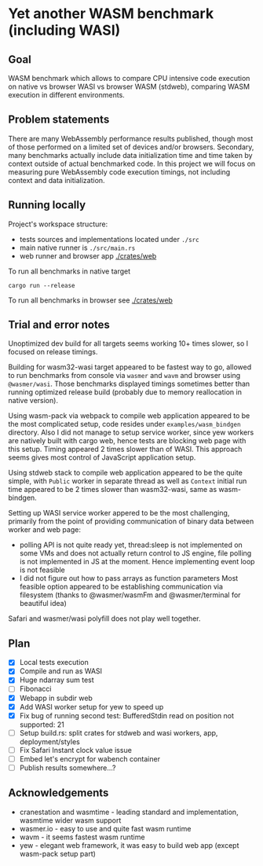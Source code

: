 # Yet another WASM benchmark (including WASI)

## Goal

WASM benchmark which allows to compare CPU intensive code execution on native vs browser WASI vs browser WASM (stdweb), comparing WASM execution in different environments.

## Problem statements

There are many WebAssembly performance results published, though most of those performed on a limited set of devices and/or browsers. Secondary, many benchmarks actually include data initialization time and time taken by context outside of actual benchmarked code. In this project we will focus on measuring pure WebAssembly code execution timings, not including context and data initialization.

## Running locally

Project's workspace structure:

 - tests sources and implementations located under `./src`
 - main native runner is `./src/main.rs`
 - web runner and browser app [./crates/web](https://github.com/dunnock/wabench/tree/master/crates/web)

To run all benchmarks in native target
```
cargo run --release
```

To run all benchmarks in browser see [./crates/web](https://github.com/dunnock/wabench/tree/master/crates/web)

## Trial and error notes

Unoptimized dev build for all targets seems working 10+ times slower, so I focused on release timings.

Building for wasm32-wasi target appeared to be fastest way to go, allowed to run benchmarks from console via `wasmer` and `wavm` and browser using `@wasmer/wasi`. Those benchmarks displayed timings sometimes better than running optimized release build (probably due to memory reallocation in native version). 

Using wasm-pack via webpack to compile web application appeared to be the most complicated setup, code resides under `examples/wasm_bindgen` directory. Also I did not manage to setup service worker, since yew workers are natively built with cargo web, hence tests are blocking web page with this setup. Timing appeared 2 times slower than of WASI. This approach seems gives most control of JavaScript application setup.

Using stdweb stack to compile web application appeared to be the quite simple, with `Public` worker in separate thread as well as `Context` initial run time appeared to be 2 times slower than wasm32-wasi, same as wasm-bindgen.

Setting up WASI service worker appered to be the most challenging, primarily from the point of providing communication of binary data between worker and web page: 
 - polling API is not quite ready yet, thread:sleep is not implemented on some VMs and does not actually return control to JS engine, file polling is not implemented in JS at the moment. Hence implementing event loop is not feasible
 - I did not figure out how to pass arrays as function parameters
  Most feasible option appeared to be establishing communication via filesystem (thanks to @wasmer/wasmFm and @wasmer/terminal for beautiful idea)

Safari and wasmer/wasi polyfill does not play well together.

## Plan

- [X] Local tests execution
- [X] Compile and run as WASI
- [X] Huge ndarray sum test
- [ ] Fibonacci
- [X] Webapp in subdir web
- [X] Add WASI worker setup for yew to speed up
- [X] Fix bug of running second test: BufferedStdin read on position not supported: 21
- [ ] Setup build.rs: split crates for stdweb and wasi workers, app, deployment/styles
- [ ] Fix Safari Instant clock value issue
- [ ] Embed let's encrypt for wabench container
- [ ] Publish results somewhere...?

## Acknowledgements

- cranestation and wasmtime - leading standard and implementation, wasmtime wider wasm support
- wasmer.io - easy to use and quite fast wasm runtime
- wavm - it seems fastest wasm runtime
- yew - elegant web framework, it was easy to build web app (except wasm-pack setup part)
